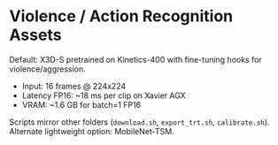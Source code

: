 # Violence / Action Recognition Assets

Default: X3D-S pretrained on Kinetics-400 with fine-tuning hooks for violence/aggression.

- Input: 16 frames @ 224x224
- Latency FP16: ~18 ms per clip on Xavier AGX
- VRAM: ~1.6 GB for batch=1 FP16

Scripts mirror other folders (`download.sh`, `export_trt.sh`, `calibrate.sh`). Alternate lightweight option: MobileNet-TSM.
